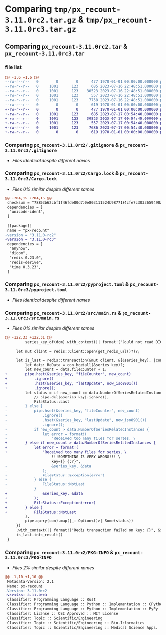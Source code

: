 # Comparing `tmp/px_recount-3.11.0rc2.tar.gz` & `tmp/px_recount-3.11.0rc3.tar.gz`

## Comparing `px_recount-3.11.0rc2.tar` & `px_recount-3.11.0rc3.tar`

### file list

```diff
@@ -1,6 +1,6 @@
--rw-r--r--   0        0        0      477 1970-01-01 00:00:00.000000 px_recount-3.11.0rc2/Cargo.toml
--rw-r--r--   0     1001      123      685 2023-07-16 22:48:51.000000 px_recount-3.11.0rc2/.gitignore
--rw-r--r--   0     1001      123    30523 2023-07-16 22:48:51.000000 px_recount-3.11.0rc2/Cargo.lock
--rw-r--r--   0     1001      123      557 2023-07-16 22:48:51.000000 px_recount-3.11.0rc2/pyproject.toml
--rw-r--r--   0     1001      123     7758 2023-07-16 22:48:51.000000 px_recount-3.11.0rc2/src/main.rs
--rw-r--r--   0        0        0      619 1970-01-01 00:00:00.000000 px_recount-3.11.0rc2/PKG-INFO
+-rw-r--r--   0        0        0      477 1970-01-01 00:00:00.000000 px_recount-3.11.0rc3/Cargo.toml
+-rw-r--r--   0     1001      123      685 2023-07-17 00:54:40.000000 px_recount-3.11.0rc3/.gitignore
+-rw-r--r--   0     1001      123    30523 2023-07-17 00:54:45.000000 px_recount-3.11.0rc3/Cargo.lock
+-rw-r--r--   0     1001      123      557 2023-07-17 00:54:40.000000 px_recount-3.11.0rc3/pyproject.toml
+-rw-r--r--   0     1001      123     7686 2023-07-17 00:54:40.000000 px_recount-3.11.0rc3/src/main.rs
+-rw-r--r--   0        0        0      619 1970-01-01 00:00:00.000000 px_recount-3.11.0rc3/PKG-INFO
```

### Comparing `px_recount-3.11.0rc2/.gitignore` & `px_recount-3.11.0rc3/.gitignore`

 * *Files identical despite different names*

### Comparing `px_recount-3.11.0rc2/Cargo.lock` & `px_recount-3.11.0rc3/Cargo.lock`

 * *Files 0% similar despite different names*

```diff
@@ -704,15 +704,15 @@
 checksum = "78803b62cbf1f46fde80d7c0e803111524b9877184cfe7c3033659490ac7a7da"
 dependencies = [
  "unicode-ident",
 ]
 
 [[package]]
 name = "px-recount"
-version = "3.11.0-rc2"
+version = "3.11.0-rc3"
 dependencies = [
  "anyhow",
  "dicom",
  "redis 0.23.0",
  "redis-derive",
  "time 0.3.23",
 ]
```

### Comparing `px_recount-3.11.0rc2/pyproject.toml` & `px_recount-3.11.0rc3/pyproject.toml`

 * *Files identical despite different names*

### Comparing `px_recount-3.11.0rc2/src/main.rs` & `px_recount-3.11.0rc3/src/main.rs`

 * *Files 0% similar despite different names*

```diff
@@ -122,33 +122,31 @@
         series_key_of(dcm).with_context(|| format!("Could not read DICOM tags of {:?}", &dcm))?;
 
     let mut client = redis::Client::open(get_redis_url()?)?;
 
     let is_last = redis::transaction(&mut client, &[&series_key], |con, pipe| {
         let data: ReData = con.hgetall(&series_key)?;
         let new_count = data.fileCounter + 1;
+        pipe.hset(&series_key, "fileCounter", new_count)
+            .ignore()
+            .hset(&series_key, "lastUpdate", now_iso8901())
+            .ignore();
         let status = if new_count == data.NumberOfSeriesRelatedInstances {
             // pipe.del(&series_key).ignore();
             FileStatus::Last
-        } else {
-            pipe.hset(&series_key, "fileCounter", new_count)
-                .ignore()
-                .hset(&series_key, "lastUpdate", now_iso8901())
-                .ignore();
-            if new_count > data.NumberOfSeriesRelatedInstances {
-                let error = format!(
-                    "Received too many files for series. \
+        } else if new_count > data.NumberOfSeriesRelatedInstances {
+            let error = format!(
+                "Received too many files for series. \
                     !!!SOMETHING IS VERY WRONG!!! \
                     key={} {:?}",
-                    &series_key, &data
-                );
-                FileStatus::Exception(error)
-            } else {
-                FileStatus::NotLast
-            }
+                &series_key, &data
+            );
+            FileStatus::Exception(error)
+        } else {
+            FileStatus::NotLast
         };
         pipe.query(con).map(|_: Option<()>| Some(status))
     })
     .with_context(|| format!("Redis transaction failed on key: {}", &series_key))?;
     is_last.into_result()
 }
```

### Comparing `px_recount-3.11.0rc2/PKG-INFO` & `px_recount-3.11.0rc3/PKG-INFO`

 * *Files 2% similar despite different names*

```diff
@@ -1,10 +1,10 @@
 Metadata-Version: 2.1
 Name: px-recount
-Version: 3.11.0rc2
+Version: 3.11.0rc3
 Classifier: Programming Language :: Rust
 Classifier: Programming Language :: Python :: Implementation :: CPython
 Classifier: Programming Language :: Python :: Implementation :: PyPy
 Classifier: License :: OSI Approved :: MIT License
 Classifier: Topic :: Scientific/Engineering
 Classifier: Topic :: Scientific/Engineering :: Bio-Informatics
 Classifier: Topic :: Scientific/Engineering :: Medical Science Apps.
```

